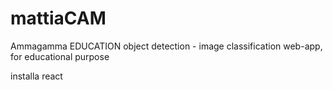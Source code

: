 # mattiaCAM
Ammagamma EDUCATION
object detection - image classification web-app, for educational purpose

installa react

